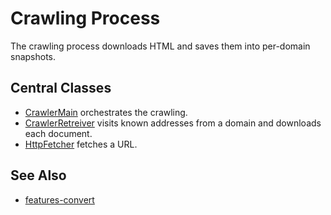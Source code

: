 # Crawling Process

The crawling process downloads HTML and saves them
into per-domain snapshots.

## Central Classes

* [CrawlerMain](src/main/java/nu/marginalia/crawl/CrawlerMain.java) orchestrates the crawling.
* [CrawlerRetreiver](src/main/java/nu/marginalia/crawl/retreival/CrawlerRetreiver.java)
  visits known addresses from a domain and downloads each document.
* [HttpFetcher](src/main/java/nu/marginalia/crawl/retreival/fetcher/HttpFetcherImpl.java)
  fetches a URL.

## See Also

* [features-convert](../../features-convert/)